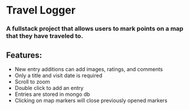 # Travel Logger

### A fullstack project that allows users to mark points on a map that they have traveled to.

## Features: 
- New entry additions can add images, ratings, and comments
- Only a title and visit date is required
- Scroll to zoom
- Double click to add an entry
- Entries are stored in mongo db
- Clicking on map markers will close previously opened markers